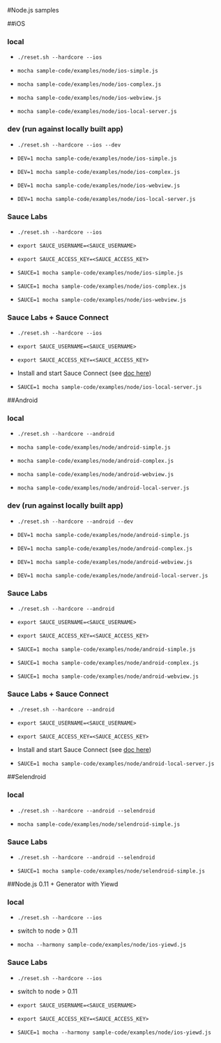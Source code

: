 #Node.js samples

##iOS

### local

- `./reset.sh --hardcore --ios`

- `mocha sample-code/examples/node/ios-simple.js`
- `mocha sample-code/examples/node/ios-complex.js`
- `mocha sample-code/examples/node/ios-webview.js`
- `mocha sample-code/examples/node/ios-local-server.js`

### dev (run against locally built app)

- `./reset.sh --hardcore --ios --dev`

- `DEV=1 mocha sample-code/examples/node/ios-simple.js`
- `DEV=1 mocha sample-code/examples/node/ios-complex.js`
- `DEV=1 mocha sample-code/examples/node/ios-webview.js`
- `DEV=1 mocha sample-code/examples/node/ios-local-server.js`

### Sauce Labs

- `./reset.sh --hardcore --ios`
- `export SAUCE_USERNAME=<SAUCE_USERNAME>`
- `export SAUCE_ACCESS_KEY=<SAUCE_ACCESS_KEY>`

- `SAUCE=1 mocha sample-code/examples/node/ios-simple.js`
- `SAUCE=1 mocha sample-code/examples/node/ios-complex.js`
- `SAUCE=1 mocha sample-code/examples/node/ios-webview.js`

### Sauce Labs + Sauce Connect

- `./reset.sh --hardcore --ios`
- `export SAUCE_USERNAME=<SAUCE_USERNAME>`
- `export SAUCE_ACCESS_KEY=<SAUCE_ACCESS_KEY>`
- Install and start Sauce Connect (see [doc here](https://saucelabs.com/docs/connect))

- `SAUCE=1 mocha sample-code/examples/node/ios-local-server.js`

##Android

### local

- `./reset.sh --hardcore --android`

- `mocha sample-code/examples/node/android-simple.js`
- `mocha sample-code/examples/node/android-complex.js`
- `mocha sample-code/examples/node/android-webview.js`
- `mocha sample-code/examples/node/android-local-server.js`

### dev (run against locally built app)

- `./reset.sh --hardcore --android --dev`

- `DEV=1 mocha sample-code/examples/node/android-simple.js`
- `DEV=1 mocha sample-code/examples/node/android-complex.js`
- `DEV=1 mocha sample-code/examples/node/android-webview.js`
- `DEV=1 mocha sample-code/examples/node/android-local-server.js`

### Sauce Labs

- `./reset.sh --hardcore --android`
- `export SAUCE_USERNAME=<SAUCE_USERNAME>`
- `export SAUCE_ACCESS_KEY=<SAUCE_ACCESS_KEY>`

- `SAUCE=1 mocha sample-code/examples/node/android-simple.js`
- `SAUCE=1 mocha sample-code/examples/node/android-complex.js`
- `SAUCE=1 mocha sample-code/examples/node/android-webview.js`

### Sauce Labs + Sauce Connect

- `./reset.sh --hardcore --android`
- `export SAUCE_USERNAME=<SAUCE_USERNAME>`
- `export SAUCE_ACCESS_KEY=<SAUCE_ACCESS_KEY>`
- Install and start Sauce Connect (see [doc here](https://saucelabs.com/docs/connect))

- `SAUCE=1 mocha sample-code/examples/node/android-local-server.js`

##Selendroid

### local

- `./reset.sh --hardcore --android --selendroid`

- `mocha sample-code/examples/node/selendroid-simple.js`

### Sauce Labs

- `./reset.sh --hardcore --android --selendroid`

- `SAUCE=1 mocha sample-code/examples/node/selendroid-simple.js`

##Node.js 0.11 + Generator with Yiewd

### local
- `./reset.sh --hardcore --ios`
- switch to node > 0.11

- `mocha --harmony sample-code/examples/node/ios-yiewd.js` 

### Sauce Labs

- `./reset.sh --hardcore --ios`
- switch to node > 0.11
- `export SAUCE_USERNAME=<SAUCE_USERNAME>`
- `export SAUCE_ACCESS_KEY=<SAUCE_ACCESS_KEY>`

- `SAUCE=1 mocha --harmony sample-code/examples/node/ios-yiewd.js` 


